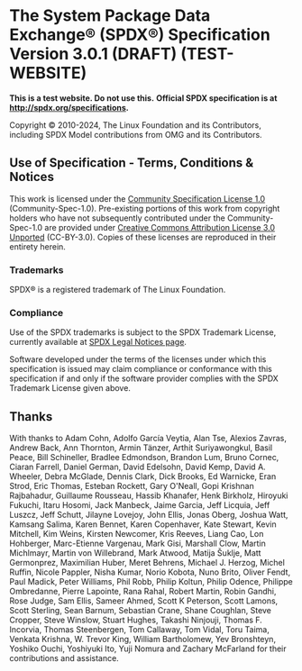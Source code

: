 # The System Package Data Exchange® (SPDX®) Specification Version 3.0.1 (DRAFT) (TEST-WEBSITE)

**This is a test website. Do not use this.**
**Official SPDX specification is at <http://spdx.org/specifications>.**

Copyright © 2010-2024, The Linux Foundation and its Contributors,
including SPDX Model contributions from OMG and its Contributors.

## Use of Specification - Terms, Conditions & Notices

This work is licensed under the
[Community Specification License 1.0](./licenses/Community-Spec-1.0.md)
(Community-Spec-1.0).
Pre-existing portions of this work from copyright holders who have not
subsequently contributed under the Community-Spec-1.0 are provided under
[Creative Commons Attribution License 3.0 Unported](./licenses/CC-BY-3.0.md)
(CC-BY-3.0).
Copies of these licenses are reproduced in their entirety herein.

### Trademarks

SPDX® is a registered trademark of The Linux Foundation.

### Compliance

Use of the SPDX trademarks is subject to the SPDX Trademark License,
currently available at
[SPDX Legal Notices page](https://spdx.dev/about/legal-notices/).

Software developed under the terms of the licenses under which this
specification is issued may claim compliance or conformance with this
specification if and only if the software provider complies with the
SPDX Trademark License given above.

## Thanks

With thanks to
Adam Cohn,
Adolfo García Veytia,
Alan Tse,
Alexios Zavras,
Andrew Back,
Ann Thornton,
Armin Tänzer,
Arthit Suriyawongkul,
Basil Peace,
Bill Schineller,
Bradlee Edmondson,
Brandon Lum,
Bruno Cornec,
Ciaran Farrell,
Daniel German,
David Edelsohn,
David Kemp,
David A. Wheeler,
Debra McGlade,
Dennis Clark,
Dick Brooks,
Ed Warnicke,
Eran Strod,
Eric Thomas,
Esteban Rockett,
Gary O'Neall,
Gopi Krishnan Rajbahadur,
Guillaume Rousseau,
Hassib Khanafer,
Henk Birkholz,
Hiroyuki Fukuchi,
Itaru Hosomi,
Jack Manbeck,
Jaime Garcia,
Jeff Licquia,
Jeff Luszcz,
Jeff Schutt,
Jilayne Lovejoy,
John Ellis,
Jonas Oberg,
Joshua Watt,
Kamsang Salima,
Karen Bennet,
Karen Copenhaver,
Kate Stewart,
Kevin Mitchell,
Kim Weins,
Kirsten Newcomer,
Kris Reeves,
Liang Cao,
Lon Hohberger,
Marc-Etienne Vargenau,
Mark Gisi,
Marshall Clow,
Martin Michlmayr,
Martin von Willebrand,
Mark Atwood,
Matija Šuklje,
Matt Germonprez,
Maximilian Huber,
Meret Behrens,
Michael J. Herzog,
Michel Ruffin,
Nicole Pappler,
Nisha Kumar,
Norio Kobota,
Nuno Brito,
Oliver Fendt,
Paul Madick,
Peter Williams,
Phil Robb,
Philip Koltun,
Philip Odence,
Philippe Ombredanne,
Pierre Lapointe,
Rana Rahal,
Robert Martin,
Robin Gandhi,
Rose Judge,
Sam Ellis,
Sameer Ahmed,
Scott K Peterson,
Scott Lamons,
Scott Sterling,
Sean Barnum,
Sebastian Crane,
Shane Coughlan,
Steve Cropper,
Steve Winslow,
Stuart Hughes,
Takashi Ninjouji,
Thomas F. Incorvia,
Thomas Steenbergen,
Tom Callaway,
Tom Vidal,
Toru Taima,
Venkata Krishna,
W. Trevor King,
William Bartholomew,
Yev Bronshteyn,
Yoshiko Ouchi,
Yoshiyuki Ito,
Yuji Nomura
and
Zachary McFarland
for their contributions and assistance.
